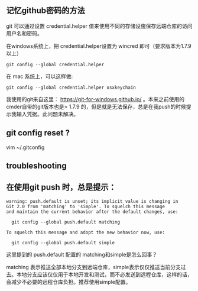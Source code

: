## 记忆github密码的方法

git 可以通过设置 credential.helper 值来使用不同的存储设施保存远端仓库的访问用户名和密码。

在windows系统上，把 credential.helper设置为  wincred 即可（要求版本为1.7.9以上）

	git config --global credential.helper

在 mac 系统上，可以这样做:

	git config --global credential.helper osxkeychain

我使用的git来自这里：  https://git-for-windows.github.io/ 。本来之前使用的cmder自带的git版本也是> 1.7.9 的，但是就是无法保存，总是在我push的时候提示我输入凭据。此问题未解决。

## git config reset ?

vim ~/.gitconfig

## troubleshooting

## 在使用git push 时，总是提示：

	warning: push.default is unset; its implicit value is changing in 
	Git 2.0 from 'matching' to 'simple'. To squelch this message 
	and maintain the current behavior after the default changes, use: 

	  git config --global push.default matching

	To squelch this message and adopt the new behavior now, use: 

	  git config --global push.default simple

这里提到的 push.default 配置的 matching和simple是怎么回事？

matching 表示推送全部本地分支到远端仓库，simple表示仅仅推送当前分支过去。本地分支应该仅仅用于本地开发和测试，而不必发送到远程仓库，这样的话，会减少不必要的远程仓库负担。推荐使用simple配置。

